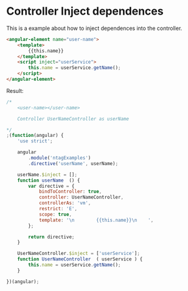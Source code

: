 Controller Inject dependences
=============================

This is a example about how to inject dependences into the controller.



```html
<angular-element name="user-name">
    <template>
        {{this.name}}
    </template>
    <script inject="userService">
        this.name = userService.getName();
    </script>
</angular-element>
```

Result:

```javascript
/*
	<user-name></user-name>

	Controller UserNameController as userName

*/
;(function(angular) {
	'use strict';

	angular
		.module('ntagExamples')
		.directive('userName', userName);

	userName.$inject = [];
	function userName  () {
		var directive = {
			bindToController: true,
			controller: UserNameController,
			controllerAs: 'vm',
			restrict: 'E',
			scope: true,
			template: '\n        {{this.name}}\n    ',
		};

		return directive;
	}

	UserNameController.$inject = ['userService'];
	function UserNameController  ( userService ) {
        this.name = userService.getName();
	}

})(angular);
```
